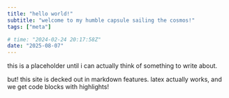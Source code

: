 ```yaml
---
title: "hello world!"
subtitle: "welcome to my humble capsule sailing the cosmos!"
tags: ["meta"]

# time: "2024-02-24 20:17:58Z"
date: "2025-08-07"
---
```


this is a placeholder until i can actually think of something to write about.

but! this site is decked out in markdown features. latex actually works, and we
get code blocks with highlights!
